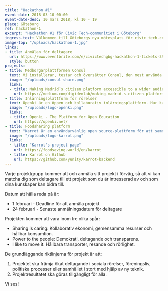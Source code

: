 ```yaml
---
title: "Hackathon #1"
event-date: 2018-03-10 00:00
event-date-desc: 10 mars 2018, kl 10 - 19
place: Göteborg
ref: hackathon-1
excerpt: "Hackathon #1 för Civic Tech-communitiet i Göteborg"
ingress-text: Välkommen till Göteborgs nya mötesplats för civic tech-communitiet! Det första hackathonet blir en heldag med spännande projekt, mat, fika och skönt häng.
image-top: "/uploads/hackathon-1.jpg"
links:
- title: Anmälan för deltagare
  url: https://www.eventbrite.com/e/civictechgbg-hackathon-1-tickets-39479679785
  style: button
projects:
- title: Medborgarplattformen Consul
  text: Vi installerar, testar och översätter Consul, den mest använda Ruby-plattformen just nu och världens största medborgarplattform.
  image: "/uploads/consul-share.png"
  links:
  - title: Making Madrid´s citizen platform accessible to a wider audience
    url: https://medium.com/digidemlab/making-madrid-s-citizen-platform-accessible-to-a-wider-audience-f452dd59a394
- title: Inlärningsplattform för rörelser
  text: Openki är en öppen och kollaborativ inlärningsplattform. Hur kan vi anpassa och utveckla den för att användas till kampanj- och påverkansarbete för sociala rörelser?
  image: "/uploads/logo-openki.png"
  links:
  - title: Openki - The Platform for Open Education
    url: https://openki.net/
- title: Foodsharing platform
  text: "Karrot är en användarvänlig open source-plattform för att samordna insamling av mat som annars skulle kastas, för att dela ut den gratis. Det används av många olika grästrotsinitiativ internationellt, och Solikyl i Göteborg är den grupp som är mest aktiv på plattformen. Solikyl tar tillvara på mat minst sex gånger i veckan med hjälp av Karrot, och tonvis med mat samlas in och delas ut varje månad genom ett system av \"solidariska kylskåp\". Men mer arbete krävs för att kunna skala upp arbetet i Karrot på ett effektivt sätt."
  image: "/uploads/logo-karrot.png"
  links:
  - title: "Karrot's project page"
    url: https://foodsaving.world/en/karrot
  - title: Karrot on Github
    url: https://github.com/yunity/karrot-backend
---
```


Varje projektgrupp kommer att och anmäla sitt projekt i förväg, så att vi kan matcha dig som deltagare till ett projekt som du är intresserad av och som dina kunskaper kan bidra till.

Datum att hålla reda på är:
* 1 februari - Deadline för att anmäla projekt
* 24 februari - Senaste anmälningsdatum för deltagare

Projekten kommer att vara inom tre olika spår:
* Sharing is caring: Kollaborativ ekonomi, gemensamma resurser och hållbar konsumtion.
* Power to the people: Demokrati, deltagande och transparens.
* I like to move it: Hållbara transporter, resande och rörlighet.

De grundläggande riktlinjerna för projekt är att:
1. Projektet ska främja ökat deltagande i sociala rörelser, föreningsliv, politiska processer eller samhället i stort med hjälp av ny teknik.
2. Projektresultatet ska göras tillgängligt för alla.


Vi ses!

